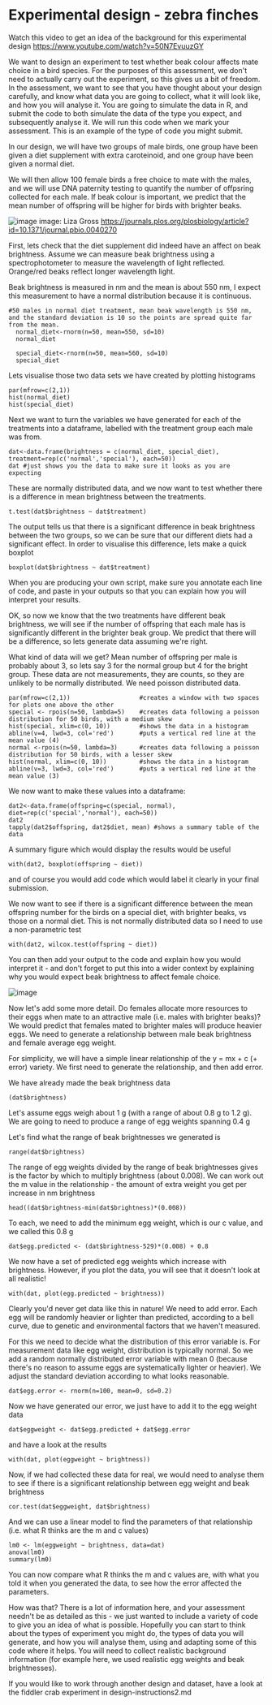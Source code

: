 # Experimental design - zebra finches

Watch this video to get an idea of the background for this experimental design
https://www.youtube.com/watch?v=50N7EvuuzGY

We want to design an experiment to test whether beak colour affects mate choice in a bird species. For the purposes of this assessment, we don't need to actually carry out the experiment, so this gives us a bit of freedom. In the assessment, we want to see that you have thought about your design carefully, and know what data you are going to collect, what it will look like, and how you will analyse it. You are going to simulate the data in R, and submit the code to both simulate the data of the type you expect, and subsequently analyse it. We will run this code when we mark your assessment. This is an example of the type of code you might submit.

In our design, we will have two groups of male birds, one group have been given a diet supplement with extra caroteinoid, and one group have been given a normal diet.

We will then allow 100 female birds a free choice to mate with the males, and we will use DNA paternity testing to quantify the number of offpsring collected for each male. If beak colour is important, we predict that the mean number of offspring will be higher for birds with brighter beaks.

![image](https://upload.wikimedia.org/wikipedia/commons/c/c2/Zebra_finch_group.png)
image: Liza Gross https://journals.plos.org/plosbiology/article?id=10.1371/journal.pbio.0040270


First, lets check that the diet supplement did indeed have an affect on beak brightness. Assume we can measure beak brightness using a spectrophotometer to measure the wavelength of light reflected. Orange/red beaks reflect longer wavelength light.

Beak brightness is measured in nm and the mean is about 550 nm, I expect this measurement to have a normal distribution because it is continuous.

```
#50 males in normal diet treatment, mean beak wavelength is 550 nm, and the standard deviation is 10 so the points are spread quite far from the mean.
  normal_diet<-rnorm(n=50, mean=550, sd=10)
  normal_diet

  special_diet<-rnorm(n=50, mean=560, sd=10)
  special_diet
```
Lets visualise those two data sets we have created by plotting histograms


```
par(mfrow=c(2,1))
hist(normal_diet)
hist(special_diet)
```
Next we want to turn the variables we have generated for each of the treatments into a dataframe, labelled with the treatment group each male was from.

```
dat<-data.frame(brightness = c(normal_diet, special_diet), treatment=rep(c('normal','special'), each=50))
dat #just shows you the data to make sure it looks as you are expecting
```
These are normally distributed data, and we now want to test whether there is a difference in mean brightness between the treatments.

```
t.test(dat$brightness ~ dat$treatment)
```

The output tells us that there is a significant difference in beak brightness between the two groups, so we can be sure that our different diets had a significant effect. In order to visualise this difference, lets make a quick boxplot
```
boxplot(dat$brightness ~ dat$treatment)
```
When you are producing your own script, make sure you annotate each line of code, and paste in your outputs so that you can explain how you will interpret your results.

OK, so now we know that the two treatments have different beak brightness, we will see if the number of offspring that each male has is significantly different in the brighter beak group. We predict that there will be a difference, so lets generate data assuming we're right. 

What kind of data will we get? Mean number of offspring per male is probably about 3, so lets say 3 for the normal group but 4 for the bright group. These data are not measurements, they are counts, so they are unlikely to be normally distributed. We need poisson distributed data.

```
par(mfrow=c(2,1))                   #creates a window with two spaces for plots one above the other
special <- rpois(n=50, lambda=5)    #creates data following a poisson distribution for 50 birds, with a medium skew
hist(special, xlim=c(0, 10))        #shows the data in a histogram
abline(v=4, lwd=3, col='red')       #puts a vertical red line at the mean value (4)
normal <-rpois(n=50, lambda=3)      #creates data following a poisson distribution for 50 birds, with a lesser skew
hist(normal, xlim=c(0, 10))         #shows the data in a histogram
abline(v=3, lwd=3, col='red')       #puts a vertical red line at the mean value (3)
```
We now want to make these values into a dataframe:

```
dat2<-data.frame(offspring=c(special, normal), diet=rep(c('special','normal'), each=50))
dat2
tapply(dat2$offspring, dat2$diet, mean) #shows a summary table of the data
```
A summary figure which would display the results would be useful
```
with(dat2, boxplot(offspring ~ diet))
```
and of course you would add code which would label it clearly in your final submission. 

We now want to see if there is a significant difference between the mean offspring number for the birds on a special diet, with brighter beaks, vs those on a normal diet. This is not normally distributed data so I need to use a non-parametric test

```
with(dat2, wilcox.test(offspring ~ diet))
```
You can then add your output to the code and explain how you would interpret it - and don't forget to put this into a wider context by explaining why you would expect beak brightness to affect female choice.

![image](https://media.giphy.com/media/K5mhAi01uxnos/giphy.gif)

Now let's add some more detail. Do females allocate more resources to their eggs when mate to an attractive male (i.e. males with brighter beaks)? We would predict that females mated to brighter males will produce heavier eggs. We need to generate a relationship between male beak brightness and female average egg weight.

For simplicity, we will have a simple linear relationship of the y = mx + c (+ error) variety. We first need to generate the relationship, and then add error.

We have already made the beak brightness data
```
(dat$brightness)
```
Let's assume eggs weigh about 1 g (with a range of about 0.8 g to 1.2 g). We are going to need to produce a range of egg weights spanning 0.4 g

Let's find what the range of beak brightnesses we generated is
```
range(dat$brightness)
```
The range of egg weights divided by the range of beak brightnesses gives is the factor by which to multiply brightness (about 0.008). We can work out the m value in the relationship - the amount of extra weight you get per increase in nm brightness

```
head((dat$brightness-min(dat$brightness)*(0.008)) 
```
To each, we need to add the minimum egg weight, which is our c value, and we called this 0.8 g

```
dat$egg.predicted <- (dat$brightness-529)*(0.008) + 0.8
```
We now have a set of predicted egg weights which increase with brightness. However, if you plot the data, you will see that it doesn't look at all realistic!
```
with(dat, plot(egg.predicted ~ brightness))
```
Clearly you'd never get data like this in nature! We need to add error. Each egg will be randomly heavier or lighter than predicted, according to a bell curve, due to genetic and environmental factors that we haven't measured.

For this we need to decide what the distribution of this error variable is. For measurement data like egg weight, distribution is typically normal. So we add a random normally distributed error variable with mean 0 (because there's no reason to assume eggs are systematically lighter or heavier). We adjust the standard deviation according to what looks reasonable.

```
dat$egg.error <- rnorm(n=100, mean=0, sd=0.2)
```
Now we have generated our error, we just have to add it to the egg weight data
```
dat$eggweight <- dat$egg.predicted + dat$egg.error
```
and have a look at the results
```
with(dat, plot(eggweight ~ brightness))
```
Now, if we had collected these data for real, we would need to analyse them to see if there is a significant relationship between egg weight and beak brightness
```
cor.test(dat$eggweight, dat$brightness)
```
And we can use a linear model to find the parameters of that relationship (i.e. what R thinks are the m and c values)
```
lm0 <- lm(eggweight ~ brightness, data=dat)
anova(lm0)
summary(lm0)
```

You can now compare what R thinks the m and c values are, with what you told it when you generated the data, to see how the error affected the parameters.


How was that? There is a lot of information here, and your assessment needn't be as detailed as this - we just wanted to include a variety of code to give you an idea of what is possible. Hopefully you can start to think about the types of experiment you might do, the types of data you will generate, and how you will analyse them, using and adapting some of this code where it helps. You will need to collect realistic background information (for example here, we used realistic egg weights and beak brightnesses).

If you would like to work through another design and dataset, have a look at the fiddler crab experiment in design-instructions2.md


